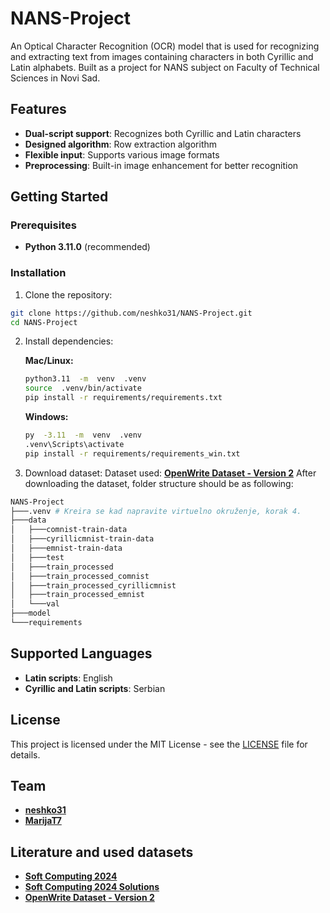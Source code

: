 # NANS-Project

An Optical Character Recognition (OCR) model that is used for recognizing and extracting text from images containing characters in both Cyrillic and Latin alphabets. 
Built as a project for NANS subject on Faculty of Technical Sciences in Novi Sad.

## Features

- **Dual-script support**: Recognizes both Cyrillic and Latin characters
- **Designed algorithm**: Row extraction algorithm
- **Flexible input**: Supports various image formats
- **Preprocessing**: Built-in image enhancement for better recognition

## Getting Started

### Prerequisites

- **Python 3.11.0** (recommended)

### Installation

1. Clone the repository:
```bash
git clone https://github.com/neshko31/NANS-Project.git
cd NANS-Project
```

2. Install dependencies:

   **Mac/Linux:**
   ```bash
   python3.11  -m  venv  .venv
   source  .venv/bin/activate
   pip install -r requirements/requirements.txt
   ```
   
   **Windows:**
   ```bash
   py  -3.11  -m  venv  .venv
   .venv\Scripts\activate
   pip install -r requirements/requirements_win.txt
   ```

3. Download dataset:
Dataset used: **[OpenWrite Dataset - Version 2](https://www.kaggle.com/datasets/nenadlukic/openwrite-dataset/versions/2)**
After downloading the dataset, folder structure should be as following:
```bash
NANS-Project
├───.venv # Kreira se kad napravite virtuelno okruženje, korak 4.
├───data
│   ├───comnist-train-data
│   ├───cyrillicmnist-train-data
│   ├───emnist-train-data
│   ├───test
│   ├───train_processed
│   ├───train_processed_comnist
│   ├───train_processed_cyrillicmnist
│   ├───train_processed_emnist
│   └───val
├───model
└───requirements
```

## Supported Languages

- **Latin scripts**: English
- **Cyrillic and Latin scripts**: Serbian

## License

This project is licensed under the MIT License - see the [LICENSE](LICENSE) file for details.

## Team

- **[neshko31](https://github.com/neshko31)**
- **[MarijaT7](https://github.com/MarijaT7)**

## Literature and used datasets
- **[Soft Computing 2024](https://github.com/ftn-ai-lab/sc-2024)**
- **[Soft Computing 2024 Solutions](https://github.com/neshko31/sc-2024-resenja)**
- **[OpenWrite Dataset - Version 2](https://www.kaggle.com/datasets/nenadlukic/openwrite-dataset/versions/2)**